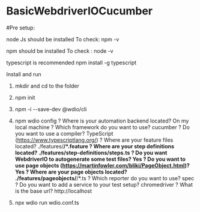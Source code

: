 # BasicWebdriverIOCucumber
#Pre setup:

node Js should be installed 
To check: npm -v

npm should be installed 
To check : node -v

typescript is recommended
npm install -g typescript

Install and run 
1. mkdir<foldername> and cd to the folder
2. npm init
3. npm -i --save-dev @wdio/cli

4. npm wdio config 
? Where is your automation backend located? On my local machine
? Which framework do you want to use? cucumber
? Do you want to use a compiler? TypeScript (https://www.typescriptlang.org/)
? Where are your feature files located? ./features/**/*.feature
? Where are your step definitions located? ./features/step-definitions/steps.ts
? Do you want WebdriverIO to autogenerate some test files? Yes
? Do you want to use page objects (https://martinfowler.com/bliki/PageObject.html)? Yes
? Where are your page objects located? ./features/pageobjects/**/*.ts
? Which reporter do you want to use? spec
? Do you want to add a service to your test setup? chromedriver
? What is the base url? http://localhost

5. npx wdio run wdio.conf.ts





